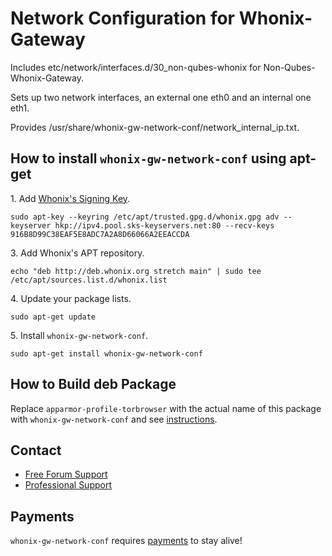 # Network Configuration for Whonix-Gateway #

Includes etc/network/interfaces.d/30_non-qubes-whonix for
Non-Qubes-Whonix-Gateway.

Sets up two network interfaces, an external one eth0 and an internal one eth1.

Provides /usr/share/whonix-gw-network-conf/network_internal_ip.txt.
## How to install `whonix-gw-network-conf` using apt-get ##

1\. Add [Whonix's Signing Key](https://www.whonix.org/wiki/Whonix_Signing_Key).

```
sudo apt-key --keyring /etc/apt/trusted.gpg.d/whonix.gpg adv --keyserver hkp://ipv4.pool.sks-keyservers.net:80 --recv-keys 916B8D99C38EAF5E8ADC7A2A8D66066A2EEACCDA
```

3\. Add Whonix's APT repository.

```
echo "deb http://deb.whonix.org stretch main" | sudo tee /etc/apt/sources.list.d/whonix.list
```

4\. Update your package lists.

```
sudo apt-get update
```

5\. Install `whonix-gw-network-conf`.

```
sudo apt-get install whonix-gw-network-conf
```

## How to Build deb Package ##

Replace `apparmor-profile-torbrowser` with the actual name of this package with `whonix-gw-network-conf` and see [instructions](https://www.whonix.org/wiki/Dev/Build_Documentation/apparmor-profile-torbrowser).

## Contact ##

* [Free Forum Support](https://forums.whonix.org)
* [Professional Support](https://www.whonix.org/wiki/Professional_Support)

## Payments ##

`whonix-gw-network-conf` requires [payments](https://www.whonix.org/wiki/Payments) to stay alive!
